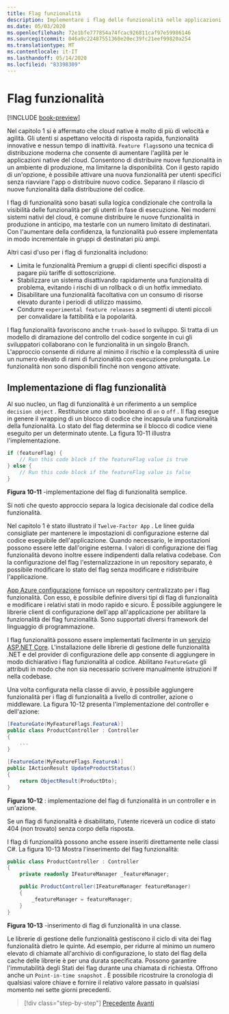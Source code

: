 ```yaml
---
title: Flag funzionalità
description: Implementare i flag delle funzionalità nelle applicazioni native del cloud sfruttando app Azure config
ms.date: 05/03/2020
ms.openlocfilehash: 72e1bfe777854a74fcac926811caf97e59986146
ms.sourcegitcommit: 046a9c22487551360e20ec39fc21eef99820a254
ms.translationtype: MT
ms.contentlocale: it-IT
ms.lasthandoff: 05/14/2020
ms.locfileid: "83398309"
---
```

# <a name="feature-flags"></a>Flag funzionalità

[!INCLUDE [book-preview](../../../includes/book-preview.md)]

Nel capitolo 1 si è affermato che cloud native è molto di più di velocità e agilità. Gli utenti si aspettano velocità di risposta rapida, funzionalità innovative e nessun tempo di inattività. `Feature flags`sono una tecnica di distribuzione moderna che consente di aumentare l'agilità per le applicazioni native del cloud. Consentono di distribuire nuove funzionalità in un ambiente di produzione, ma limitarne la disponibilità. Con il gesto rapido di un'opzione, è possibile attivare una nuova funzionalità per utenti specifici senza riavviare l'app o distribuire nuovo codice. Separano il rilascio di nuove funzionalità dalla distribuzione del codice.

I flag di funzionalità sono basati sulla logica condizionale che controlla la visibilità delle funzionalità per gli utenti in fase di esecuzione. Nei moderni sistemi nativi del cloud, è comune distribuire le nuove funzionalità in produzione in anticipo, ma testarle con un numero limitato di destinatari. Con l'aumentare della confidenza, la funzionalità può essere implementata in modo incrementale in gruppi di destinatari più ampi.

Altri casi d'uso per i flag di funzionalità includono:

- Limita le funzionalità Premium a gruppi di clienti specifici disposti a pagare più tariffe di sottoscrizione.
- Stabilizzare un sistema disattivando rapidamente una funzionalità di problema, evitando i rischi di un rollback o di un hotfix immediato.
- Disabilitare una funzionalità facoltativa con un consumo di risorse elevato durante i periodi di utilizzo massimo.
- Condurre `experimental feature releases` a segmenti di utenti piccoli per convalidare la fattibilità e la popolarità.

I flag funzionalità favoriscono anche `trunk-based` lo sviluppo. Si tratta di un modello di diramazione del controllo del codice sorgente in cui gli sviluppatori collaborano con le funzionalità in un singolo Branch. L'approccio consente di ridurre al minimo il rischio e la complessità di unire un numero elevato di rami di funzionalità con esecuzione prolungata. Le funzionalità non sono disponibili finché non vengono attivate.

## <a name="implementing-feature-flags"></a>Implementazione di flag funzionalità

Al suo nucleo, un flag di funzionalità è un riferimento a un semplice `decision object` . Restituisce uno stato booleano di `on` o `off` . Il flag esegue in genere il wrapping di un blocco di codice che incapsula una funzionalità della funzionalità. Lo stato del flag determina se il blocco di codice viene eseguito per un determinato utente. La figura 10-11 illustra l'implementazione.

```c#
if (featureFlag) {
    // Run this code block if the featureFlag value is true
} else {
    // Run this code block if the featureFlag value is false
}
```

**Figura 10-11** -implementazione del flag di funzionalità semplice.

Si noti che questo approccio separa la logica decisionale dal codice della funzionalità.

Nel capitolo 1 è stato illustrato il `Twelve-Factor App` . Le linee guida consigliate per mantenere le impostazioni di configurazione esterne dal codice eseguibile dell'applicazione. Quando necessario, le impostazioni possono essere lette dall'origine esterna. I valori di configurazione dei flag funzionalità devono inoltre essere indipendenti dalla relativa codebase. Con la configurazione del flag l'esternalizzazione in un repository separato, è possibile modificare lo stato del flag senza modificare e ridistribuire l'applicazione.

[App Azure configurazione](https://docs.microsoft.com/azure/azure-app-configuration/overview) fornisce un repository centralizzato per i flag funzionalità. Con esso, è possibile definire diversi tipi di flag di funzionalità e modificare i relativi stati in modo rapido e sicuro. È possibile aggiungere le librerie client di configurazione dell'app all'applicazione per abilitare la funzionalità dei flag funzionalità. Sono supportati diversi framework del linguaggio di programmazione.

I flag funzionalità possono essere implementati facilmente in un [servizio ASP.NET Core](https://docs.microsoft.com/azure/azure-app-configuration/use-feature-flags-dotnet-core). L'installazione delle librerie di gestione delle funzionalità .NET e del provider di configurazione delle app consente di aggiungere in modo dichiarativo i flag funzionalità al codice. Abilitano `FeatureGate` gli attributi in modo che non sia necessario scrivere manualmente istruzioni If nella codebase.

Una volta configurata nella classe di avvio, è possibile aggiungere funzionalità per i flag di funzionalità a livello di controller, azione o middleware. La figura 10-12 presenta l'implementazione del controller e dell'azione:

```c#
[FeatureGate(MyFeatureFlags.FeatureA)]
public class ProductController : Controller
{
    ...
}
```

```c#
[FeatureGate(MyFeatureFlags.FeatureA)]
public IActionResult UpdateProductStatus()
{
    return ObjectResult(ProductDto);
}
```

**Figura 10-12** : implementazione del flag di funzionalità in un controller e in un'azione.

Se un flag di funzionalità è disabilitato, l'utente riceverà un codice di stato 404 (non trovato) senza corpo della risposta.

I flag di funzionalità possono anche essere inseriti direttamente nelle classi C#. La figura 10-13 Mostra l'inserimento del flag funzionalità:

```c#
public class ProductController : Controller
{
    private readonly IFeatureManager _featureManager;

    public ProductController(IFeatureManager featureManager)
    {
        _featureManager = featureManager;
    }
}
```

**Figura 10-13** -inserimento di flag di funzionalità in una classe.

Le librerie di gestione delle funzionalità gestiscono il ciclo di vita dei flag funzionalità dietro le quinte. Ad esempio, per ridurre al minimo un numero elevato di chiamate all'archivio di configurazione, lo stato del flag della cache delle librerie è per una durata specificata. Possono garantire l'immutabilità degli Stati dei flag durante una chiamata di richiesta. Offrono anche un `Point-in-time snapshot` . È possibile ricostruire la cronologia di qualsiasi valore chiave e fornire il relativo valore passato in qualsiasi momento nei sette giorni precedenti.

>[!div class="step-by-step"]
>[Precedente](devops.md) 
> [Avanti](infrastructure-as-code.md)
